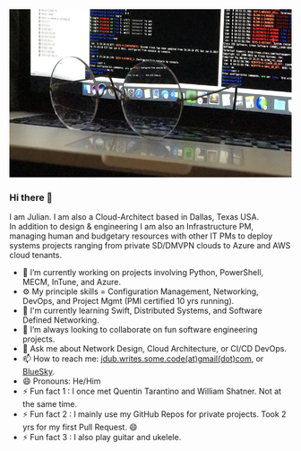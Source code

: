 <img src="https://github.com/J-DubApps/J-DubApps/blob/master/FullSizeRender.jpeg" width="700" height="300" alt="Routers">



### Hi there 👋

<!--
**J-DubApps/J-DubApps** is a ✨ _special_ ✨ repository because its `README.md` (this file) appears on your GitHub profile.
-->

I am Julian. I am also a Cloud-Architect based in Dallas, Texas USA.<br>
In addition to design & engineering I am also an Infrastructure PM, managing human and budgetary
resources with other IT PMs to deploy systems projects ranging from private SD/DMVPN clouds to Azure and AWS cloud tenants.

- 🔭 I’m currently working on projects involving Python, PowerShell, MECM, InTune, and Azure.
- ⚙️ My principle skills = Configuration Management, Networking, DevOps, and Project Mgmt (PMI certified 10 yrs running).
- 🌱 I'm currently learning Swift, Distributed Systems, and Software Defined Networking.
- 👯 I’m always looking to collaborate on fun software engineering projects.
- 💬 Ask me about Network Design, Cloud Architecture, or CI/CD DevOps.
- 📫 How to reach me: <a href="mailto:%6A%64%75%62%2E%77%72%69%74%65%73%2E%73%6F%6D%65%2E%63%6F%64%65%40%67%6D%61%69%6C%2E%63%6F%6D">jdub.writes.some.code(at)gmail(dot)com</a>, or [BlueSky](https://bsky.app/profile/julianwest.me).
- 😄 Pronouns: He/Him
- ⚡ Fun fact 1 : I once met Quentin Tarantino and William Shatner.  Not at the same time.
- ⚡ Fun fact 2 : I mainly use my GitHub Repos for private projects. Took 2 yrs for my first Pull Request. 😄
- ⚡ Fun fact 3 : I also play guitar and ukelele.

